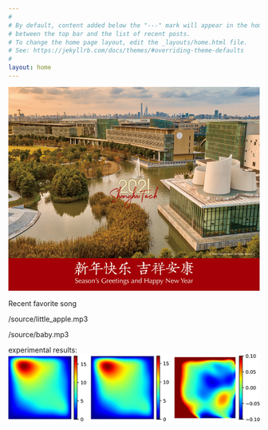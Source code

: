 ```yaml
---
#
# By default, content added below the "---" mark will appear in the home page
# between the top bar and the list of recent posts.
# To change the home page layout, edit the _layouts/home.html file.
# See: https://jekyllrb.com/docs/themes/#overriding-theme-defaults
#
layout: home
---
```

![image](/source/2021.jpg)

Recent favorite song
<p>/source/little_apple.mp3</p>
<p>/source/baby.mp3</p>

experimental results:
![image](/source/u.gif)